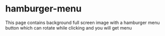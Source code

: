 # hamburger-menu
This page contains background full screen image with a hamburger menu button which can rotate while clicking and you will get menu 

